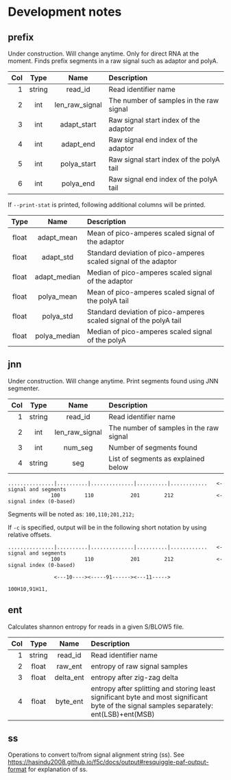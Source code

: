 # Development notes

## prefix

Under construction. Will change anytime. Only for direct RNA at the moment.
Finds prefix segments in a raw signal such as adaptor and polyA.

|Col|Type  |Name            |Description                                                            |
|--:|:----:|:------:        |:-----------------------------------------                             |
|1  |string|read_id         |Read identifier name                                                   |
|2  |int   |len_raw_signal  |The number of samples in the raw signal                                |
|3  |int   |adapt_start     |Raw signal start index of the adaptor                                  |
|4  |int   |adapt_end       |Raw signal end index of the adaptor                                    |
|5  |int   |polya_start     |Raw signal start index of the polyA tail                               |
|6  |int   |polya_end       |Raw signal end index of the polyA tail                                 |

If `--print-stat` is printed, following additional columns will be printed.

|Type  |Name            |Description                                                            |
|:----:|:------:        |:-----------------------------------------                             |
|float |adapt_mean      |Mean of pico-amperes scaled signal of the adaptor                      |
|float |adapt_std       |Standard deviation of pico-amperes scaled signal of the adaptor        |
|float |adapt_median    |Median of pico-amperes scaled signal of the adaptor                    |
|float |polya_mean      |Mean of pico-amperes scaled signal of the polyA tail                   |
|float |polya_std       |Standard deviation of pico-amperes scaled signal of the polyA tail     |
|float |polya_median    |Median of pico-amperes scaled signal of the polyA                      |

## jnn

Under construction. Will change anytime.
Print segments found using JNN segmenter.

|Col|Type  |Name            |Description                                                            |
|--:|:----:|:------:        |:-----------------------------------------                             |
|1  |string|read_id         |Read identifier name                                                   |
|2  |int   |len_raw_signal  |The number of samples in the raw signal                                |
|3  |int   |num_seg         |Number of segments found                                               |
|4  |string|seg             |List of segments as explained below                                    |

```
...............|..........|..............|..........|............   <- signal and segments
              100        110            201        212              <- signal index (0-based)
```
Segments will be noted as:
`100,110;201,212;`

If `-c` is specified, output will be in the following short notation by using relative offsets.
```
...............|..........|..............|..........|............   <- signal and segments
              100        110            201        212              <- signal index (0-based)

               <---10----><-----91------><---11----->
```

`100H10,91H11,`

## ent

Calculates shannon entropy for reads in a given S/BLOW5 file.

|Col|Type  |Name            |Description                                                            |
|--:|:----:|:------:        |:-----------------------------------------                             |
|1  |string|read_id         |Read identifier name                                                   |
|2  |float   |raw_ent  |entropy of raw signal samples                                |
|3  |float   |delta_ent     |entropy after zig-zag delta                                  |
|4  |float   |byte_ent       |entropy after splitting and storing least significant byte and most significant byte of the signal samples separately: ent(LSB)+ent(MSB)                                    |

## ss

Operations to convert to/from signal alignment string (ss). See https://hasindu2008.github.io/f5c/docs/output#resquiggle-paf-output-format for explanation of ss.
